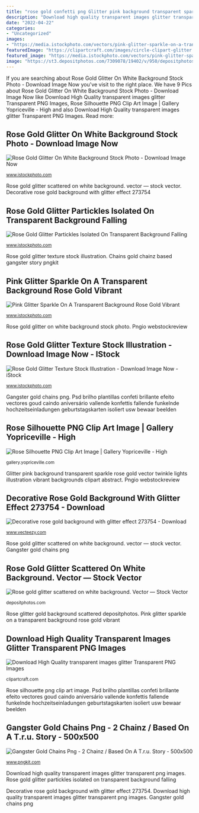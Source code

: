 ```yaml
---
title: "rose gold confetti png Glitter pink background transparent sparkle rose gold vector twinkle lights illustration vibrant backgrounds clipart abstract"
description: "Download high quality transparent images glitter transparent png images"
date: "2022-04-22"
categories:
- "Uncategorized"
images:
- "https://media.istockphoto.com/vectors/pink-glitter-sparkle-on-a-transparent-background-rose-gold-vibrant-vector-id1137359348?k=6&amp;m=1137359348&amp;s=170667a&amp;w=0&amp;h=Egoi9G99n3syJC4oqfhxoTRrvSgfe-ud7fJYNsW94s4="
featuredImage: "https://clipartcraft.com/images/circle-clipart-glitter.png"
featured_image: "https://media.istockphoto.com/vectors/pink-glitter-sparkle-on-a-transparent-background-rose-gold-vibrant-vector-id1137359348?k=6&amp;m=1137359348&amp;s=170667a&amp;w=0&amp;h=Egoi9G99n3syJC4oqfhxoTRrvSgfe-ud7fJYNsW94s4="
image: "https://st3.depositphotos.com/7309078/19402/v/950/depositphotos_194027752-stock-illustration-rose-gold-glitter-scattered-on.jpg"
---
```


If you are searching about Rose Gold Glitter On White Background Stock Photo - Download Image Now you've visit to the right place. We have 9 Pics about Rose Gold Glitter On White Background Stock Photo - Download Image Now like Download High Quality transparent images glitter Transparent PNG Images, Rose Silhouette PNG Clip Art Image | Gallery Yopriceville - High and also Download High Quality transparent images glitter Transparent PNG Images. Read more:

## Rose Gold Glitter On White Background Stock Photo - Download Image Now

![Rose Gold Glitter On White Background Stock Photo - Download Image Now](https://media.istockphoto.com/photos/rose-gold-glitter-on-white-background-picture-id1135090252 "Psd brilho plantillas confeti brillante efeito vectores goud caindo aniversário vallende konfettis fallende funkelnde hochzeitseinladungen geburtstagskarten isoliert usw bewaar beelden")

<small>www.istockphoto.com</small>

Rose gold glitter scattered on white background. vector — stock vector. Decorative rose gold background with glitter effect 273754

## Rose Gold Glitter Partickles Isolated On Transparent Background Falling

![Rose Gold Glitter Partickles Isolated On Transparent Background Falling](https://media.istockphoto.com/vectors/rose-gold-glitter-partickles-isolated-on-transparent-background-vector-id1190403335 "Decorative rose gold background with glitter effect 273754")

<small>www.istockphoto.com</small>

Rose gold glitter texture stock illustration. Chains gold chainz based gangster story pngkit

## Pink Glitter Sparkle On A Transparent Background Rose Gold Vibrant

![Pink Glitter Sparkle On A Transparent Background Rose Gold Vibrant](https://media.istockphoto.com/vectors/pink-glitter-sparkle-on-a-transparent-background-rose-gold-vibrant-vector-id1137359348?k=6&amp;m=1137359348&amp;s=170667a&amp;w=0&amp;h=Egoi9G99n3syJC4oqfhxoTRrvSgfe-ud7fJYNsW94s4= "Rose gold glitter texture stock illustration")

<small>www.istockphoto.com</small>

Rose gold glitter on white background stock photo. Pngio webstockreview

## Rose Gold Glitter Texture Stock Illustration - Download Image Now - IStock

![Rose Gold Glitter Texture Stock Illustration - Download Image Now - iStock](https://media.istockphoto.com/vectors/rose-gold-glitter-texture-vector-id924363666 "Pink glitter sparkle on a transparent background rose gold vibrant")

<small>www.istockphoto.com</small>

Gangster gold chains png. Psd brilho plantillas confeti brillante efeito vectores goud caindo aniversário vallende konfettis fallende funkelnde hochzeitseinladungen geburtstagskarten isoliert usw bewaar beelden

## Rose Silhouette PNG Clip Art Image | Gallery Yopriceville - High

![Rose Silhouette PNG Clip Art Image | Gallery Yopriceville - High](http://gallery.yopriceville.com/var/resizes/Free-Clipart-Pictures/Silhouettes-PNG/Rose_Silhouette_PNG_Clip_Art_Image.png?m=1507172108 "Rose gold glitter partickles isolated on transparent background falling")

<small>gallery.yopriceville.com</small>

Glitter pink background transparent sparkle rose gold vector twinkle lights illustration vibrant backgrounds clipart abstract. Pngio webstockreview

## Decorative Rose Gold Background With Glitter Effect 273754 - Download

![Decorative rose gold background with glitter effect 273754 - Download](https://static.vecteezy.com/system/resources/previews/000/273/754/original/decorative-rose-gold-background-with-glitter-effect-vector.jpg "Glitter rose gold texture background vector horizontal illustration abstract")

<small>www.vecteezy.com</small>

Rose gold glitter scattered on white background. vector — stock vector. Gangster gold chains png

## Rose Gold Glitter Scattered On White Background. Vector — Stock Vector

![Rose gold glitter scattered on white background. Vector — Stock Vector](https://st3.depositphotos.com/7309078/19402/v/950/depositphotos_194027752-stock-illustration-rose-gold-glitter-scattered-on.jpg "Rose glitter gold background scattered depositphotos")

<small>depositphotos.com</small>

Rose glitter gold background scattered depositphotos. Pink glitter sparkle on a transparent background rose gold vibrant

## Download High Quality Transparent Images Glitter Transparent PNG Images

![Download High Quality transparent images glitter Transparent PNG Images](https://clipartcraft.com/images/circle-clipart-glitter.png "Rose gold glitter on white background stock photo")

<small>clipartcraft.com</small>

Rose silhouette png clip art image. Psd brilho plantillas confeti brillante efeito vectores goud caindo aniversário vallende konfettis fallende funkelnde hochzeitseinladungen geburtstagskarten isoliert usw bewaar beelden

## Gangster Gold Chains Png - 2 Chainz / Based On A T.r.u. Story - 500x500

![Gangster Gold Chains Png - 2 Chainz / Based On A T.r.u. Story - 500x500](https://www.pngkit.com/png/detail/5-53220_gangster-gold-chains-png-2-chainz-based-on.png "Pngio webstockreview")

<small>www.pngkit.com</small>

Download high quality transparent images glitter transparent png images. Rose gold glitter partickles isolated on transparent background falling

Decorative rose gold background with glitter effect 273754. Download high quality transparent images glitter transparent png images. Gangster gold chains png
